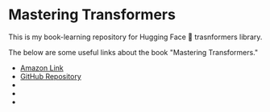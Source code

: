 # Mastering Transformers

This is my book-learning repository for Hugging Face 🤗 trasnformers library.

The below are some useful links about the book "Mastering Transformers."

- [Amazon Link](https://www.amazon.com/Mastering-Transformers-state-art-processing/dp/1801077657)
-  [GitHub Repository](https://github.com/PacktPublishing/Mastering-Transformers)
-  []()
-  []()
-  []()